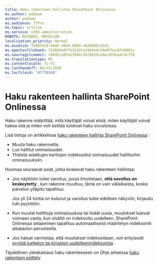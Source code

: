 ```yaml
---
title: Haku rakenteen hallinta SharePoint Onlinessa
ms.author: pebaum
author: pebaum
ms.audience: ITPro
ms.topic: article
ms.service: o365-administration
ROBOTS: NOINDEX, NOFOLLOW
localization_priority: Normal
ms.assetid: fe00f4c0-44d5-49d4-9db0-a62698bcd1d1
ms.openlocfilehash: f2d8d3e07fe32d21af484e4c59e0f5ac6fe8081c
ms.sourcegitcommit: c6692ce0fa1358ec3529e59ca0ecdfdea4cdc759
ms.translationtype: MT
ms.contentlocale: fi-FI
ms.lasthandoff: 09/15/2020
ms.locfileid: "47770548"
---
```

# <a name="manage-search-schema-in-sharepoint-online"></a>Haku rakenteen hallinta SharePoint Onlinessa

Haku rakenne määrittää, mitä käyttäjät voivat etsiä, miten käyttäjät voivat hakea sitä ja miten voit esittää tulokset haku sivustoissa. 

Lisä tietoja on artikkelissa [haku rakenteen hallinta SharePoint Onlinessa](https://docs.microsoft.com/sharepoint/manage-search-schema) : 
- Muuta haku rakennetta.
- Luo hallitut ominaisuudet.
- Yhdistä selattujen karttojen indeksoidut ominaisuudet hallittuihin ominaisuuksiin.

Huomaa seuraavat asiat, jotka koskevat haku rakenteen hallintaa:

- Jos näyttöön tulee varoitus, jossa ilmoitetaan, **että sovellus on keskeytetty** , kun rakenne muuttuu, tämä on vain väliaikaista, koska palvelun ylläpito tapahtuu. 

    Jos yli 24 tuntia on kulunut ja varoitus tulee edelleen näkyviin, kirjaudu tuki pyyntöön.
- Kun muutat hallittuja ominaisuuksia tai lisäät uusia, muutokset tulevat voimaan vasta, kun sisältö on indeksoitu uudelleen. SharePoint Onlinessa selaaminen tapahtuu automaattisesti määritetyn indeksointi aikataulun perusteella.
- Jos haluat varmistaa, että muutokset indeksoidaan, voit erityisesti [pyytää luettelon tai kirjaston uudelleenindeksointia](https://docs.microsoft.com/sharepoint/manage-search-schema#request-re-indexing-of-a-document-library-or-list) . 

Täydellinen yleiskatsaus haku rakenteeseen on Ohje aiheessa [haku rakenteen esittely](https://blogs.technet.microsoft.com/tothesharepoint/2012/11/25/introducing-search-schema-for-sharepoint-2013/) 


